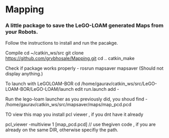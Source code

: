 # Mapping

<h3>A little package to save the LeGO-LOAM generated Maps from your Robots.</h3>

Follow the instructions to install and run the pacakge.

Compile
cd ~/catkin_ws/src
git clone https://github.com/grvbhosale/Mapping.git
cd ..
catkin_make

Check if package works properly - rosrun mapsaver mapsaver (Should not display anything.)

To launch with LeGOLOAM-BOR
cd /home/gaurav/catkin_ws/src/LeGO-LOAM-BOR/LeGO-LOAM/launch 
edit run.launch
add -     <node pkg="mapsaver" type="mapsaver" name="mapsaver">

Run the lego-loam launcher as you previously did, you shoud find -
/home/gaurav/catkin_ws/src/mapsaver/maps/map_pcd.pcd

TO view this map you install pcl viewer , if you dnt have it already

pcl_viewer -multiview 1 [map_pcd.pcd] // use thegiven code , if you are already on the same DIR, otherwise specifiy the path. 

